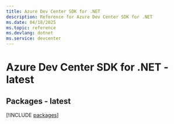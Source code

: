 ```yaml
---
title: Azure Dev Center SDK for .NET
description: Reference for Azure Dev Center SDK for .NET
ms.date: 04/18/2025
ms.topic: reference
ms.devlang: dotnet
ms.service: devcenter
---
```

# Azure Dev Center SDK for .NET - latest
## Packages - latest
[!INCLUDE [packages](dev-center-index.md)]